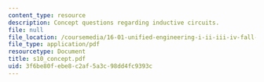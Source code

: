 ```yaml
---
content_type: resource
description: Concept questions regarding inductive circuits.
file: null
file_location: /coursemedia/16-01-unified-engineering-i-ii-iii-iv-fall-2005-spring-2006/3f6be80febe8c2af5a3c98dd4fc9393c_s10_concept.pdf
file_type: application/pdf
resourcetype: Document
title: s10_concept.pdf
uid: 3f6be80f-ebe8-c2af-5a3c-98dd4fc9393c
---
```

